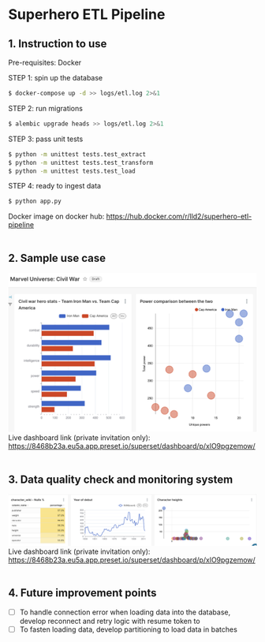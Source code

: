 # Superhero ETL Pipeline

## 1. Instruction to use

Pre-requisites:
Docker

STEP 1:
spin up the database <br>

```bash
$ docker-compose up -d >> logs/etl.log 2>&1
```

STEP 2:
run migrations<br>

```bash
$ alembic upgrade heads >> logs/etl.log 2>&1
```

STEP 3:
pass unit tests<br>

```bash
$ python -m unittest tests.test_extract
$ python -m unittest tests.test_transform
$ python -m unittest tests.test_load
```

STEP 4:
ready to ingest data<br>

```bash
$ python app.py
```

Docker image on docker hub: https://hub.docker.com/r/lld2/superhero-etl-pipeline
<br/><br/>

## 2. Sample use case

![Sample Use Case](data/sample-use-case.png)<br>
Live dashboard link (private invitation only):
https://8468b23a.eu5a.app.preset.io/superset/dashboard/p/xlO9pgzemow/
<br/><br/>

## 3. Data quality check and monitoring system

![Quality Control](data/quality-control.png)
Live dashboard link (private invitation only):
https://8468b23a.eu5a.app.preset.io/superset/dashboard/p/xlO9pgzemow/
<br/><br/>

## 4. Future improvement points

- [ ] To handle connection error when loading data into the database, develop reconnect and retry logic with resume token to
- [ ] To fasten loading data, develop partitioning to load data in batches
